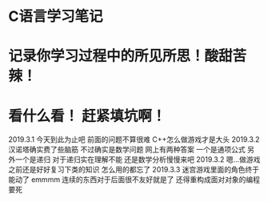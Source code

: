 ﻿# C语言学习笔记

# 记录你学习过程中的所见所思！酸甜苦辣！

# 看什么看！ 赶紧填坑啊！ 
2019.3.1
今天到此为止吧 前面的问题不算很难 C++怎么做游戏才是大头
2019.3.2
汉诺塔确实费了些脑筋
不过确实是数学问题 
网上有两种答案 一个是通项公式 另外一个是递归
对于递归实在理解不能 还是数学分析慢慢来吧
2019.3.2
嗯...做游戏之前还是好好复习下类的知识 怎么用的都忘了
2019.3.3
迷宫游戏里面的角色终于能动了 emmmm
连续的东西对于后面很不友好就是了  还得重构成面对对象的编程
要死